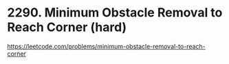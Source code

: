 # 2290. Minimum Obstacle Removal to Reach Corner (hard)

https://leetcode.com/problems/minimum-obstacle-removal-to-reach-corner
